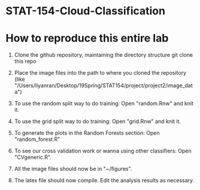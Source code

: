 # STAT-154-Cloud-Classification

How to reproduce this entire lab
==========================

1) Clone the github repository, maintaining the directory structure 
   git clone this repo

2) Place the image files into the path to where you cloned the repository 
   (like "/Users/liyanran/Desktop/19Spring/STAT154/project/project2/image_data")

3) To use the random split way to do training:
   Open "random.Rnw" and knit it.
   
4) To use the grid split way to do training:
   Open "grid.Rnw" and knit it.

5) To generate the plots in the Random Forests section:
   Open "random_forest.R"
   
6) To see our cross validation work or wanna using other classifiers:
   Open "CVgeneric.R".

7) All the image files should now be in "~/figures".  
   
8) The latex file should now compile.  Edit the analysis results as necessary. 
